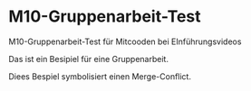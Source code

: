 # M10-Gruppenarbeit-Test
M10-Gruppenarbeit-Test für Mitcooden bei EInführungsvideos

Das ist ein Besipiel für eine Gruppenarbeit.

Diees Bespiel symbolisiert einen Merge-Conflict.
